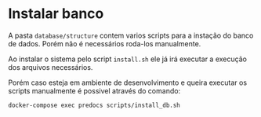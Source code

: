 # Instalar banco

A pasta `database/structure` contem varios scripts para a instação do banco de dados. Porém não é necessários roda-los manualmente.

Ao instalar o sistema pelo script `install.sh` ele já irá executar a execução dos arquivos necessários.

Porém caso esteja em ambiente de desenvolvimento e queira executar os scripts manualmente é possivel através do comando:

```shell
docker-compose exec predocs scripts/install_db.sh
```
